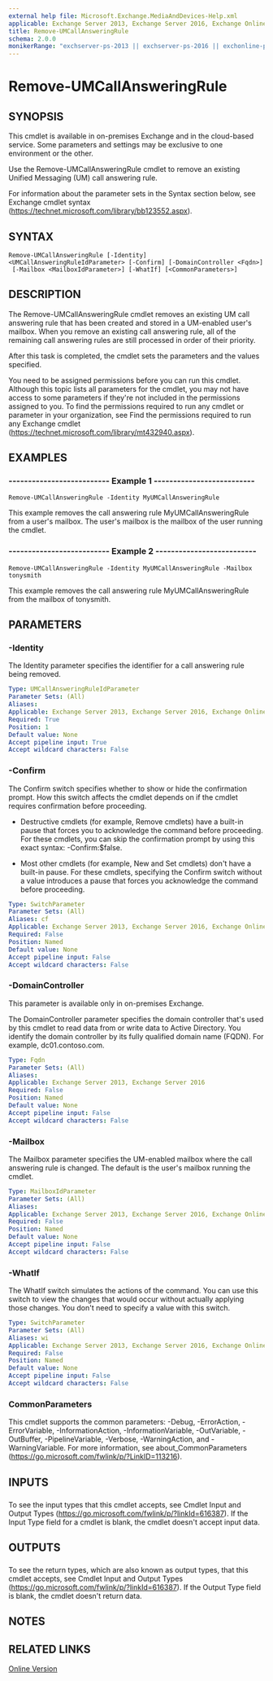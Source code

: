 ```yaml
---
external help file: Microsoft.Exchange.MediaAndDevices-Help.xml
applicable: Exchange Server 2013, Exchange Server 2016, Exchange Online
title: Remove-UMCallAnsweringRule
schema: 2.0.0
monikerRange: "exchserver-ps-2013 || exchserver-ps-2016 || exchonline-ps"
---
```


# Remove-UMCallAnsweringRule

## SYNOPSIS
This cmdlet is available in on-premises Exchange and in the cloud-based service. Some parameters and settings may be exclusive to one environment or the other.

Use the Remove-UMCallAnsweringRule cmdlet to remove an existing Unified Messaging (UM) call answering rule.

For information about the parameter sets in the Syntax section below, see Exchange cmdlet syntax (https://technet.microsoft.com/library/bb123552.aspx).

## SYNTAX

```
Remove-UMCallAnsweringRule [-Identity] <UMCallAnsweringRuleIdParameter> [-Confirm] [-DomainController <Fqdn>]
 [-Mailbox <MailboxIdParameter>] [-WhatIf] [<CommonParameters>]
```

## DESCRIPTION
The Remove-UMCallAnsweringRule cmdlet removes an existing UM call answering rule that has been created and stored in a UM-enabled user's mailbox. When you remove an existing call answering rule, all of the remaining call answering rules are still processed in order of their priority.

After this task is completed, the cmdlet sets the parameters and the values specified.

You need to be assigned permissions before you can run this cmdlet. Although this topic lists all parameters for the cmdlet, you may not have access to some parameters if they're not included in the permissions assigned to you. To find the permissions required to run any cmdlet or parameter in your organization, see Find the permissions required to run any Exchange cmdlet (https://technet.microsoft.com/library/mt432940.aspx).

## EXAMPLES

### -------------------------- Example 1 --------------------------
```
Remove-UMCallAnsweringRule -Identity MyUMCallAnsweringRule
```

This example removes the call answering rule MyUMCallAnsweringRule from a user's mailbox. The user's mailbox is the mailbox of the user running the cmdlet.

### -------------------------- Example 2 --------------------------
```
Remove-UMCallAnsweringRule -Identity MyUMCallAnsweringRule -Mailbox tonysmith
```

This example removes the call answering rule MyUMCallAnsweringRule from the mailbox of tonysmith.

## PARAMETERS

### -Identity
The Identity parameter specifies the identifier for a call answering rule being removed.

```yaml
Type: UMCallAnsweringRuleIdParameter
Parameter Sets: (All)
Aliases:
Applicable: Exchange Server 2013, Exchange Server 2016, Exchange Online
Required: True
Position: 1
Default value: None
Accept pipeline input: True
Accept wildcard characters: False
```

### -Confirm
The Confirm switch specifies whether to show or hide the confirmation prompt. How this switch affects the cmdlet depends on if the cmdlet requires confirmation before proceeding.

- Destructive cmdlets (for example, Remove cmdlets) have a built-in pause that forces you to acknowledge the command before proceeding. For these cmdlets, you can skip the confirmation prompt by using this exact syntax: -Confirm:$false.

- Most other cmdlets (for example, New and Set cmdlets) don't have a built-in pause. For these cmdlets, specifying the Confirm switch without a value introduces a pause that forces you acknowledge the command before proceeding.

```yaml
Type: SwitchParameter
Parameter Sets: (All)
Aliases: cf
Applicable: Exchange Server 2013, Exchange Server 2016, Exchange Online
Required: False
Position: Named
Default value: None
Accept pipeline input: False
Accept wildcard characters: False
```

### -DomainController
This parameter is available only in on-premises Exchange.

The DomainController parameter specifies the domain controller that's used by this cmdlet to read data from or write data to Active Directory. You identify the domain controller by its fully qualified domain name (FQDN). For example, dc01.contoso.com.

```yaml
Type: Fqdn
Parameter Sets: (All)
Aliases:
Applicable: Exchange Server 2013, Exchange Server 2016
Required: False
Position: Named
Default value: None
Accept pipeline input: False
Accept wildcard characters: False
```

### -Mailbox
The Mailbox parameter specifies the UM-enabled mailbox where the call answering rule is changed. The default is the user's mailbox running the cmdlet.

```yaml
Type: MailboxIdParameter
Parameter Sets: (All)
Aliases:
Applicable: Exchange Server 2013, Exchange Server 2016, Exchange Online
Required: False
Position: Named
Default value: None
Accept pipeline input: False
Accept wildcard characters: False
```

### -WhatIf
The WhatIf switch simulates the actions of the command. You can use this switch to view the changes that would occur without actually applying those changes. You don't need to specify a value with this switch.

```yaml
Type: SwitchParameter
Parameter Sets: (All)
Aliases: wi
Applicable: Exchange Server 2013, Exchange Server 2016, Exchange Online
Required: False
Position: Named
Default value: None
Accept pipeline input: False
Accept wildcard characters: False
```

### CommonParameters
This cmdlet supports the common parameters: -Debug, -ErrorAction, -ErrorVariable, -InformationAction, -InformationVariable, -OutVariable, -OutBuffer, -PipelineVariable, -Verbose, -WarningAction, and -WarningVariable. For more information, see about_CommonParameters (https://go.microsoft.com/fwlink/p/?LinkID=113216).

## INPUTS

###  
To see the input types that this cmdlet accepts, see Cmdlet Input and Output Types (https://go.microsoft.com/fwlink/p/?linkId=616387). If the Input Type field for a cmdlet is blank, the cmdlet doesn't accept input data.

## OUTPUTS

###  
To see the return types, which are also known as output types, that this cmdlet accepts, see Cmdlet Input and Output Types (https://go.microsoft.com/fwlink/p/?linkId=616387). If the Output Type field is blank, the cmdlet doesn't return data.

## NOTES

## RELATED LINKS

[Online Version](https://technet.microsoft.com/library/e438298f-aa96-473e-9f21-03b4ef9bc796.aspx)
